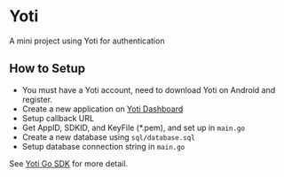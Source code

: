# Yoti

A mini project using Yoti for authentication

## How to Setup

- You must have a Yoti account, need to download Yoti on Android and register.
- Create a new application on [Yoti Dashboard](https://www.yoti.com/dashboard/login)
- Setup callback URL
- Get AppID, SDKID, and KeyFile (*.pem), and set up in ```main.go```
- Create a new database using ```sql/database.sql```
- Setup database connection string in ```main.go```

See [Yoti Go SDK](https://github.com/getyoti/yoti-go-sdk) for more detail.